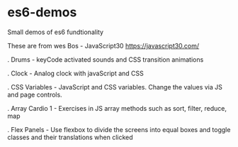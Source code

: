 # es6-demos
Small demos of es6 fundtionality

These are from wes Bos - JavaScript30
https://javascript30.com/

. Drums - keyCode activated sounds and CSS transition animations

. Clock - Analog clock with javaScript and CSS

. CSS Variables - JavaScript and CSS variables. Change the values via JS and page controls.

. Array Cardio 1 - Exercises in JS array methods such as sort, filter, reduce, map

. Flex Panels - Use flexbox to divide the screens into equal boxes and toggle classes and their translations when clicked